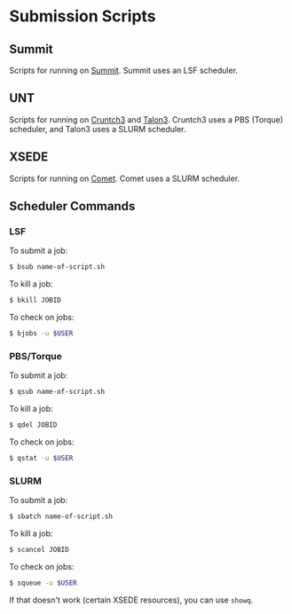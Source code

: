 # Submission Scripts

## Summit
Scripts for running on [Summit](https://docs.olcf.ornl.gov/systems/summit_user_guide.html#).
Summit uses an LSF scheduler.

## UNT
Scripts for running on [Cruntch3](http://chemistry.unt.edu/~cruntch/) and
[Talon3](https://hpc.unt.edu/).
Cruntch3 uses a PBS (Torque) scheduler, and Talon3 uses a SLURM scheduler.

## XSEDE
Scripts for running on [Comet](https://portal.xsede.org/sdsc-comet).
Comet uses a SLURM scheduler.

## Scheduler Commands

### LSF

To submit a job:
```bash
$ bsub name-of-script.sh
```

To kill a job:
```bash
$ bkill JOBID
```

To check on jobs:
```bash
$ bjobs -u $USER
```

### PBS/Torque

To submit a job:
```bash
$ qsub name-of-script.sh
```

To kill a job:
```bash
$ qdel JOBID
```

To check on jobs:
```bash
$ qstat -u $USER
```

### SLURM

To submit a job:
```bash
$ sbatch name-of-script.sh
```

To kill a job:
```bash
$ scancel JOBID
```

To check on jobs:
```bash
$ squeue -u $USER
```
If that doesn't work (certain XSEDE resources), you can use `showq`.

